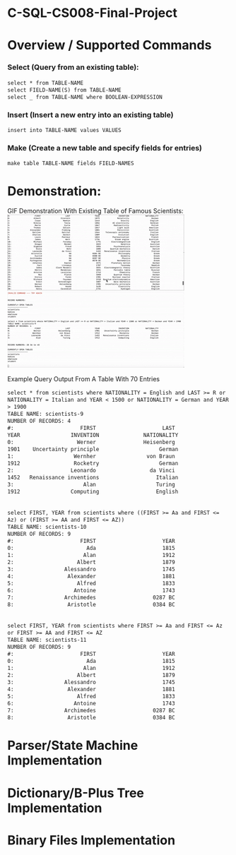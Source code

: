 # C-SQL-CS008-Final-Project

# Overview / Supported Commands
### Select (Query from an existing table):
```
select * from TABLE-NAME
select FIELD-NAME(S) from TABLE-NAME
select _ from TABLE-NAME where BOOLEAN-EXPRESSION
```

### Insert (Insert a new entry into an existing table)
```
insert into TABLE-NAME values VALUES
```

### Make (Create a new table and specify fields for entries)
```
make table TABLE-NAME fields FIELD-NAMES
```

# Demonstration: 
GIF Demonstration With Existing Table of Famous Scientists: <br>
![Query Example 1 With My SQL Implementation](SQL_DEMO_1.gif) 
![Query Example 2 With My SQL Implementation](SQL_DEMO_2.gif)

Example Query Output From A Table With 70 Entries
```
select * from scientists where NATIONALITY = English and LAST >= R or NATIONALITY = Italian and YEAR < 1500 or NATIONALITY = German and YEAR > 1900
TABLE NAME: scientists-9
NUMBER OF RECORDS: 4
#:                     FIRST                     LAST                     YEAR                INVENTION              NATIONALITY
0:                    Werner               Heisenberg                     1901    Uncertainty principle                   German
1:                   Wernher                von Braun                     1912                 Rocketry                   German
2:                  Leonardo                 da Vinci                     1452   Renaissance inventions                  Italian
3:                      Alan                   Turing                     1912                Computing                  English


select FIRST, YEAR from scientists where ((FIRST >= Aa and FIRST <= Az) or (FIRST >= AA and FIRST <= AZ))
TABLE NAME: scientists-10
NUMBER OF RECORDS: 9
#:                     FIRST                     YEAR
0:                       Ada                     1815
1:                      Alan                     1912
2:                    Albert                     1879
3:                Alessandro                     1745
4:                 Alexander                     1881
5:                    Alfred                     1833
6:                   Antoine                     1743
7:                Archimedes                  0287 BC
8:                 Aristotle                  0384 BC


select FIRST, YEAR from scientists where FIRST >= Aa and FIRST <= Az or FIRST >= AA and FIRST <= AZ
TABLE NAME: scientists-11
NUMBER OF RECORDS: 9
#:                     FIRST                     YEAR
0:                       Ada                     1815
1:                      Alan                     1912
2:                    Albert                     1879
3:                Alessandro                     1745
4:                 Alexander                     1881
5:                    Alfred                     1833
6:                   Antoine                     1743
7:                Archimedes                  0287 BC
8:                 Aristotle                  0384 BC
```
# Parser/State Machine Implementation

# Dictionary/B-Plus Tree Implementation

# Binary Files Implementation
